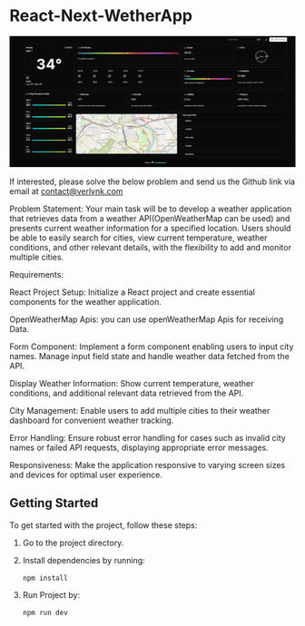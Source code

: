 # React-Next-WetherApp


![Netflix Clone](1.png)

If interested, please solve the below problem and send us the Github link via email at contact@verlynk.com

 
Problem Statement: 
Your main task will be to develop a weather application that retrieves data from a weather API(OpenWeatherMap can be used) and presents current weather information for a specified location. Users should be able to easily search for cities, view current temperature, weather conditions, and other relevant details, with the flexibility to add and monitor multiple cities. 



 
Requirements: 


React Project Setup: Initialize a React project and create essential components for the weather application.


OpenWeatherMap Apis: you can use openWeatherMap Apis for receiving Data.
 
Form Component: Implement a form component enabling users to input city names. Manage input field state and handle weather data fetched from the API. 



Display Weather Information: Show current temperature, weather conditions, and additional relevant data retrieved from the API. 



City Management: Enable users to add multiple cities to their weather dashboard for convenient weather tracking. 



Error Handling: Ensure robust error handling for cases such as invalid city names or failed API requests, displaying appropriate error messages. 

 
Responsiveness: Make the application responsive to varying screen sizes and devices for optimal user experience. 



## Getting Started

To get started with the project, follow these steps:

1. Go to the project directory.
2. Install dependencies by running:
   
   ```bash
   npm install 
3. Run Project by:
   
   ```bash
   npm run dev

  
